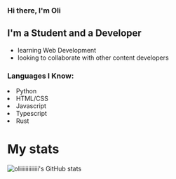 ### Hi there, I'm Oli

## I'm a Student and a Developer

- learning Web Development
- looking to collaborate with other content developers

### Languages I Know:
<ui>
  <li>Python</li>
  <li>HTML/CSS</li>
  <li>Javascript</li>
  <li>Typescript</li>
  <li>Rust</li>
</ul>

# My stats

![oliiiiiiiiiiiii's GitHub stats](https://github-readme-stats.vercel.app/api?username=oliiiiiiiiiiiii&count_private=true&show_icons=true&theme=radical)
